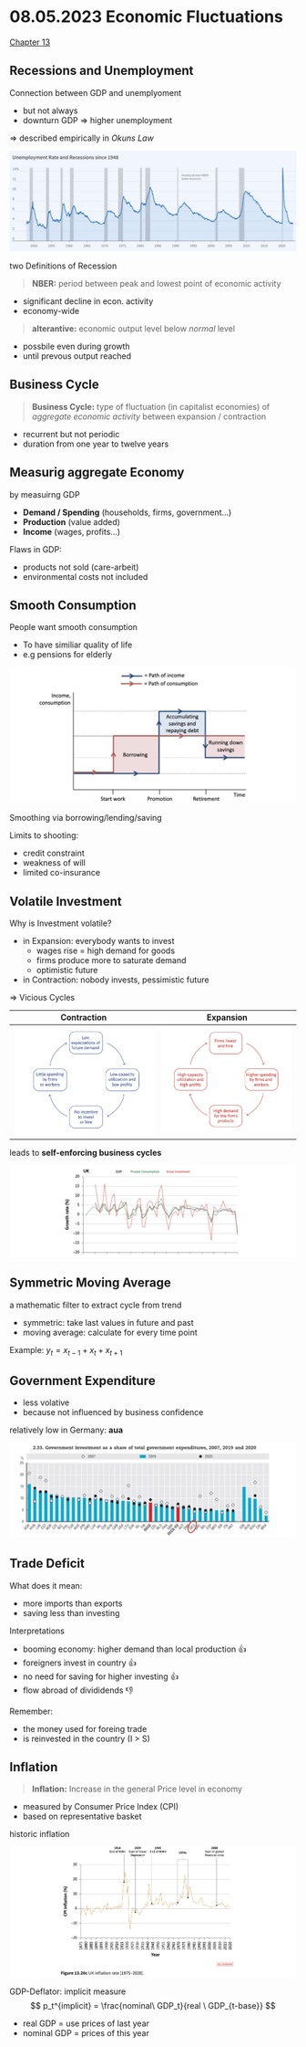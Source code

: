 # 08.05.2023 Economic Fluctuations

[Chapter 13](https://core-econ.org/the-economy/book/text/13.html)

## Recessions and Unemployment

Connection between GDP and unemplyoment 

- but not always
- downturn GDP => higher unemployment

=> described empirically in *Okuns Law*



![img](../images/2023-05-08_16-04-35.jpg)

two Definitions of Recession

> **NBER:** period between peak and lowest point of economic activity

- significant decline in econ. activity
- economy-wide

> **alterantive:** economic output level below *normal* level

- possbile even during growth
- until prevous output reached



## Business Cycle

> **Business Cycle:** type of fluctuation (in capitalist economies) of *aggregate economic activity* between expansion / contraction

- recurrent but not periodic
- duration from one year to twelve years



## Measurig aggregate Economy

by measuirng GDP

- **Demand / Spending** (households, firms, government...)
- **Production** (value added)
- **Income** (wages, profits...)

Flaws in GDP:

- products not sold (care-arbeit)
- environmental costs not included



## Smooth Consumption

People want smooth consumption

- To have similiar quality of life
- e.g pensions for elderly

![img](../images/2023-05-08_16-47-21.jpg)

Smoothing via borrowing/lending/saving

Limits to shooting:

- credit constraint
- weakness of will
- limited co-insurance



## Volatile Investment

Why is Investment volatile?

- in Expansion: everybody wants to invest 
    - wages rise = high demand for goods
    - firms produce more to saturate demand
    - optimistic future
- in Contraction: nobody invests, pessimistic future

=> Vicious Cycles

| Contraction                               | Expansion                                 |
| ----------------------------------------- | ----------------------------------------- |
| ![img](../images/2023-05-08_16-45-35.jpg) | ![img](../images/2023-05-08_16-45-39.jpg) |

leads to **self-enforcing business cycles**

![img](../images/2023-05-08_16-49-03.jpg)

## Symmetric Moving Average

a mathematic filter to extract cycle from trend

- symmetric: take last values in future and past
- moving average: calculate for every time point

Example: $y_{t} = x_{t-1}+x_{t}+x_{t+1}$



## Government Expenditure

- less volative
- because not influenced by business confidence

relatively low in Germany: **aua**

![img](../images/2023-05-08_17-03-10.jpg)

## Trade Deficit

What does it mean:

- more imports than exports
- saving less than investing

Interpretations

- booming economy: higher demand than local production :thumbsup:
- foreigners invest in country :thumbsup:
- no need for saving for higher investing :thumbsup:
- flow abroad of divididends :thumbsdown:

Remember: 

- the money used for foreing trade
- is reinvested in the country (I > S)

## Inflation

> **Inflation:** Increase in the general Price level in economy

- measured by Consumer Price Index (CPI)
- based on representative basket

historic inflation

![img](../images/2023-05-08_18-19-28.jpg)

 GDP-Deflator:  implicit measure
$$
p_t^{implicit} = \frac{nominal\ GDP_t}{real \ GDP_{t-base}}
$$

- real GDP = use prices of last year
- nominal GDP = prices of this year

